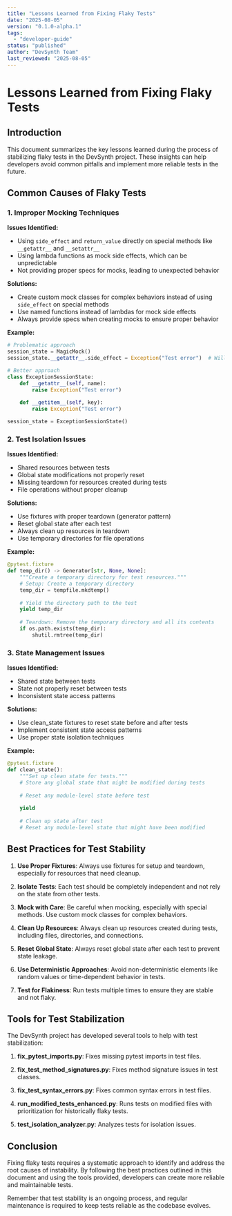 ```yaml
---
title: "Lessons Learned from Fixing Flaky Tests"
date: "2025-08-05"
version: "0.1.0-alpha.1"
tags:
  - "developer-guide"
status: "published"
author: "DevSynth Team"
last_reviewed: "2025-08-05"
---
```


# Lessons Learned from Fixing Flaky Tests

## Introduction

This document summarizes the key lessons learned during the process of stabilizing flaky tests in the DevSynth project. These insights can help developers avoid common pitfalls and implement more reliable tests in the future.

## Common Causes of Flaky Tests

### 1. Improper Mocking Techniques

**Issues Identified:**
- Using `side_effect` and `return_value` directly on special methods like `__getattr__` and `__setattr__`
- Using lambda functions as mock side effects, which can be unpredictable
- Not providing proper specs for mocks, leading to unexpected behavior

**Solutions:**
- Create custom mock classes for complex behaviors instead of using `side_effect` on special methods
- Use named functions instead of lambdas for mock side effects
- Always provide specs when creating mocks to ensure proper behavior

**Example:**
```python
# Problematic approach
session_state = MagicMock()
session_state.__getattr__.side_effect = Exception("Test error")  # Will fail

# Better approach
class ExceptionSessionState:
    def __getattr__(self, name):
        raise Exception("Test error")
    
    def __getitem__(self, key):
        raise Exception("Test error")

session_state = ExceptionSessionState()
```

### 2. Test Isolation Issues

**Issues Identified:**
- Shared resources between tests
- Global state modifications not properly reset
- Missing teardown for resources created during tests
- File operations without proper cleanup

**Solutions:**
- Use fixtures with proper teardown (generator pattern)
- Reset global state after each test
- Always clean up resources in teardown
- Use temporary directories for file operations

**Example:**
```python
@pytest.fixture
def temp_dir() -> Generator[str, None, None]:
    """Create a temporary directory for test resources."""
    # Setup: Create a temporary directory
    temp_dir = tempfile.mkdtemp()
    
    # Yield the directory path to the test
    yield temp_dir
    
    # Teardown: Remove the temporary directory and all its contents
    if os.path.exists(temp_dir):
        shutil.rmtree(temp_dir)
```

### 3. State Management Issues

**Issues Identified:**
- Shared state between tests
- State not properly reset between tests
- Inconsistent state access patterns

**Solutions:**
- Use clean_state fixtures to reset state before and after tests
- Implement consistent state access patterns
- Use proper state isolation techniques

**Example:**
```python
@pytest.fixture
def clean_state():
    """Set up clean state for tests."""
    # Store any global state that might be modified during tests
    
    # Reset any module-level state before test
    
    yield
    
    # Clean up state after test
    # Reset any module-level state that might have been modified
```

## Best Practices for Test Stability

1. **Use Proper Fixtures**: Always use fixtures for setup and teardown, especially for resources that need cleanup.

2. **Isolate Tests**: Each test should be completely independent and not rely on the state from other tests.

3. **Mock with Care**: Be careful when mocking, especially with special methods. Use custom mock classes for complex behaviors.

4. **Clean Up Resources**: Always clean up resources created during tests, including files, directories, and connections.

5. **Reset Global State**: Always reset global state after each test to prevent state leakage.

6. **Use Deterministic Approaches**: Avoid non-deterministic elements like random values or time-dependent behavior in tests.

7. **Test for Flakiness**: Run tests multiple times to ensure they are stable and not flaky.

## Tools for Test Stabilization

The DevSynth project has developed several tools to help with test stabilization:

1. **fix_pytest_imports.py**: Fixes missing pytest imports in test files.

2. **fix_test_method_signatures.py**: Fixes method signature issues in test classes.

3. **fix_test_syntax_errors.py**: Fixes common syntax errors in test files.

4. **run_modified_tests_enhanced.py**: Runs tests on modified files with prioritization for historically flaky tests.

5. **test_isolation_analyzer.py**: Analyzes tests for isolation issues.

## Conclusion

Fixing flaky tests requires a systematic approach to identify and address the root causes of instability. By following the best practices outlined in this document and using the tools provided, developers can create more reliable and maintainable tests.

Remember that test stability is an ongoing process, and regular maintenance is required to keep tests reliable as the codebase evolves.